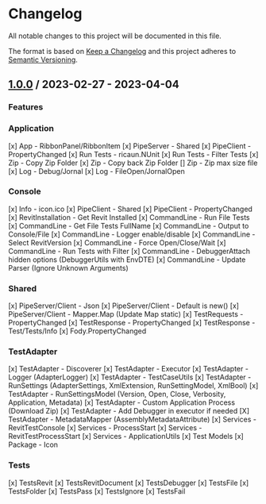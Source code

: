 # Changelog
All notable changes to this project will be documented in this file.

The format is based on [Keep a Changelog](http://keepachangelog.com/en/1.0.0/)
and this project adheres to [Semantic Versioning](http://semver.org/spec/v2.0.0.html).

## [1.0.0] / 2023-02-27 - 2023-04-04
### Features
### Application
[x] App - RibbonPanel/RibbonItem
[x] PipeServer - Shared
[x] PipeClient - PropertyChanged
[x] Run Tests - ricaun.NUnit
[x] Run Tests - Filter Tests
[x] Zip - Copy Zip Folder
[x] Zip - Copy back Zip Folder
[] Zip - Zip max size file
[x] Log - Debug/Jornal
[x] Log - FileOpen/JornalOpen
### Console
[x] Info - icon.ico
[x] PipeClient - Shared
[x] PipeClient - PropertyChanged
[x] RevitInstallation - Get Revit Installed
[x] CommandLine - Run File Tests
[x] CommandLine - Get File Tests FullName
[x] CommandLine - Output to Console/File
[x] CommandLine - Logger enable/disable
[x] CommandLine - Select RevitVersion
[x] CommandLine - Force Open/Close/Wait
[x] CommandLine - Run Tests with Filter
[x] CommandLine - DebuggerAttach hidden options (DebuggerUtils with EnvDTE)
[x] CommandLine - Update Parser (Ignore Unknown Arguments)
### Shared
[x] PipeServer/Client - Json
[x] PipeServer/Client - Default is new()
[x] PipeServer/Client - Mapper.Map (Update Map static)
[x] TestRequests - PropertyChanged
[x] TestResponse - PropertyChanged
[x] TestResponse - Test/Tests/Info
[x] Fody.PropertyChanged
### TestAdapter
[x] TestAdapter - Discoverer
[x] TestAdapter - Executor
[x] TestAdapter - Logger (AdapterLogger)
[x] TestAdapter - TestCaseUtils
[x] TestAdapter - RunSettings (AdapterSettings, XmlExtension, RunSettingModel, XmlBool)
[x] TestAdapter - RunSettingsModel (Version, Open, Close, Verbosity, Application, Metadata)
[x] TestAdapter - Custom Application Process (Download Zip)
[x] TestAdapter - Add Debugger in executor if needed
[X] TestAdapter - MetadataMapper (AssemblyMetadataAttribute)
[x] Services - RevitTestConsole
[x] Services - ProcessStart
[x] Services - RevitTestProcessStart
[x] Services - ApplicationUtils
[x] Test Models
[x] Package - Icon
### Tests
[x] TestsRevit
[x] TestsRevitDocument
[x] TestsDebugger
[x] TestsFile
[x] TestsFolder
[x] TestsPass
[x] TestsIgnore
[x] TestsFail

[vNext]: ../../compare/1.0.0...HEAD
[1.0.0]: ../../compare/1.0.0